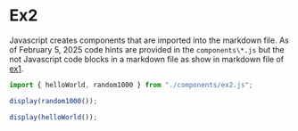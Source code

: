 # Ex2

Javascript creates components that are imported into the markdown file.
As of February 5, 2025 code hints are provided in the `components\*.js`
but the not Javascript code blocks in a markdown file as show in
markdown file of [ex1](ex1).

```js
import { helloWorld, random1000 } from "./components/ex2.js";
```

```js
display(random1000());
```

```js
display(helloWorld());
```
